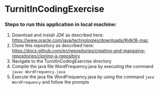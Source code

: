 # TurnitInCodingExercise

### Steps to run this application in local machine: ###

1. Download and install JDK as described here: https://www.oracle.com/java/technologies/downloads/#jdk18-mac
2. Clone this repository as described here: https://docs.github.com/en/repositories/creating-and-managing-repositories/cloning-a-repository
3. Navigate to the TurnitInCodingExercise directory
4. Compile the java file WordFrequency.java by executing the command `javac WordFrequency.java`
5. Execute the java file WordFrequency.java by using the command `java WordFrequency` and follow the prompts

